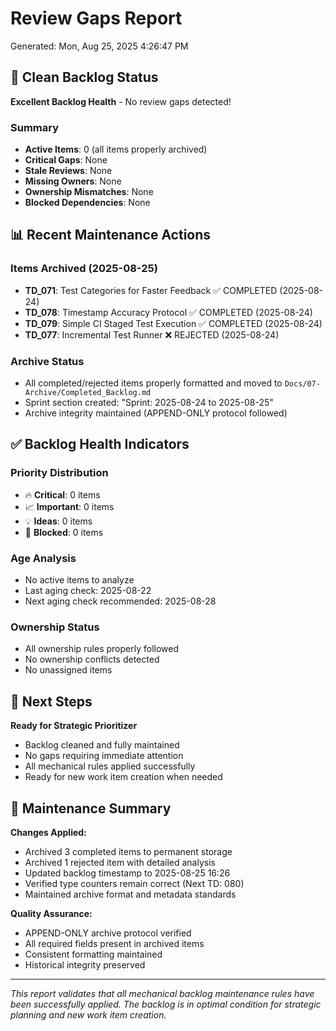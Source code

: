 # Review Gaps Report
Generated: Mon, Aug 25, 2025 4:26:47 PM

## 🎉 Clean Backlog Status

**Excellent Backlog Health** - No review gaps detected!

### Summary
- **Active Items**: 0 (all items properly archived)
- **Critical Gaps**: None
- **Stale Reviews**: None  
- **Missing Owners**: None
- **Ownership Mismatches**: None
- **Blocked Dependencies**: None

## 📊 Recent Maintenance Actions

### Items Archived (2025-08-25)
- **TD_071**: Test Categories for Faster Feedback ✅ COMPLETED (2025-08-24)
- **TD_078**: Timestamp Accuracy Protocol ✅ COMPLETED (2025-08-24) 
- **TD_079**: Simple CI Staged Test Execution ✅ COMPLETED (2025-08-24)
- **TD_077**: Incremental Test Runner ❌ REJECTED (2025-08-24)

### Archive Status
- All completed/rejected items properly formatted and moved to `Docs/07-Archive/Completed_Backlog.md`
- Sprint section created: "Sprint: 2025-08-24 to 2025-08-25"
- Archive integrity maintained (APPEND-ONLY protocol followed)

## ✅ Backlog Health Indicators

### Priority Distribution
- 🔥 **Critical**: 0 items
- 📈 **Important**: 0 items  
- 💡 **Ideas**: 0 items
- 🚧 **Blocked**: 0 items

### Age Analysis
- No active items to analyze
- Last aging check: 2025-08-22
- Next aging check recommended: 2025-08-28

### Ownership Status  
- All ownership rules properly followed
- No ownership conflicts detected
- No unassigned items

## 🎯 Next Steps

**Ready for Strategic Prioritizer**
- Backlog cleaned and fully maintained
- No gaps requiring immediate attention
- All mechanical rules applied successfully
- Ready for new work item creation when needed

## 🔧 Maintenance Summary

**Changes Applied:**
- Archived 3 completed items to permanent storage
- Archived 1 rejected item with detailed analysis
- Updated backlog timestamp to 2025-08-25 16:26
- Verified type counters remain correct (Next TD: 080)
- Maintained archive format and metadata standards

**Quality Assurance:**
- APPEND-ONLY archive protocol verified
- All required fields present in archived items
- Consistent formatting maintained
- Historical integrity preserved

---

*This report validates that all mechanical backlog maintenance rules have been successfully applied. The backlog is in optimal condition for strategic planning and new work item creation.*